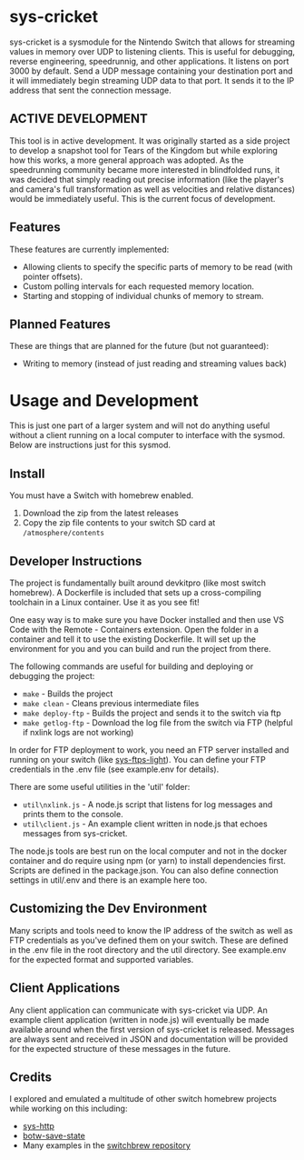 # sys-cricket
sys-cricket is a sysmodule for the Nintendo Switch that allows for streaming values in memory over UDP to listening clients. This is useful for debugging, reverse engineering, speedrunnig, and other applications. It listens on port 3000 by default. Send a UDP message containing your destination port and it will immediately begin streaming UDP data to that port. It sends it to the IP address that sent the connection message.

## ACTIVE DEVELOPMENT
This tool is in active development. It was originally started as a side project to develop a snapshot tool for Tears of the Kingdom but while exploring how this works, a more general approach was adopted. As the speedrunning community became more interested in blindfolded runs, it was decided that simply reading out precise information (like the player's and camera's full transformation as well as velocities and relative distances) would be immediately useful. This is the current focus of development.

## Features
These features are currently implemented:
- Allowing clients to specify the specific parts of memory to be read (with pointer offsets).
- Custom polling intervals for each requested memory location.
- Starting and stopping of individual chunks of memory to stream.

## Planned Features
These are things that are planned for the future (but not guaranteed):
- Writing to memory (instead of just reading and streaming values back)

# Usage and Development
This is just one part of a larger system and will not do anything useful without a client running on a local computer to interface with the sysmod.  Below are instructions just for this sysmod.

## Install
You must have a Switch with homebrew enabled.
1. Download the zip from the latest releases
2. Copy the zip file contents to your switch SD card at `/atmosphere/contents`

## Developer Instructions
The project is fundamentally built around devkitpro (like most switch homebrew). A Dockerfile is included that sets up a cross-compiling toolchain in a Linux container. Use it as you see fit!

One easy way is to make sure you have Docker installed and then use VS Code with the Remote - Containers extension. Open the folder in a container and tell it to use the existing Dockerfile. It will set up the environment for you and you can build and run the project from there.

The following commands are useful for building and deploying or debugging the project:
- `make` - Builds the project
- `make clean` - Cleans previous intermediate files
- `make deploy-ftp` - Builds the project and sends it to the switch via ftp
- `make getlog-ftp` - Download the log file from the switch via FTP (helpful if nxlink logs are not working)

In order for FTP deployment to work, you need an FTP server installed and running on your switch (like [sys-ftps-light](https://github.com/cathery/sys-ftpd)). You can define your FTP credentials in the .env file (see example.env for details).

There are some useful utilities in the 'util' folder:
- `util\nxlink.js` - A node.js script that listens for log messages and prints them to the console.
- `util\client.js` - An example client written in node.js that echoes messages from sys-cricket.

The node.js tools are best run on the local computer and not in the docker container and do require using npm (or yarn) to install dependencies first. Scripts are defined in the package.json. You can also define connection settings in util/.env and there is an example here too.

## Customizing the Dev Environment
Many scripts and tools need to know the IP address of the switch as well as FTP credentials as you've defined them on your switch. These are defined in the .env file in the root directory and the util directory. See example.env for the expected format and supported variables.

## Client Applications
Any client application can communicate with sys-cricket via UDP. An example client application (written in node.js) will eventually be made available around when the first version of sys-cricket is released. Messages are always sent and received in JSON and documentation will be provided for the expected structure of these messages in the future.

## Credits
I explored and emulated a multitude of other switch homebrew projects while working on this including:
- [sys-http](https://github.com/zaksabeast/sys-http)
- [botw-save-state](https://github.com/Pistonight/botw-save-state)
- Many examples in the [switchbrew repository](https://github.com/switchbrew/switch-examples)
